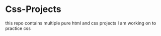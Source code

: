 # Css-Projects
this repo contains multiple pure html and css projects I am working on to practice css 
